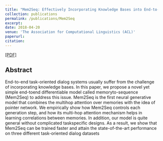 ```yaml
---
title: "Mem2Seq: Effectively Incorporating Knowledge Bases into End-to-End Task-Oriented Dialog Systems"
collection: publications
permalink: /publications/Mem2Seq
excerpt: 
date: 2018-04-20
venue: 'The Association for Computational Linguistics (ACL)'
paperurl: 
citation: 
---
```

[[PDF]](https://arxiv.org/pdf/1804.08217.pdf)

## Abstract
End-to-end task-oriented dialog systems usually suffer from the challenge of incorporating knowledge bases. In this paper, we propose a novel yet simple end-toend differentiable model called memoryto-sequence (Mem2Seq) to address this issue. Mem2Seq is the first neural generative model that combines the multihop attention over memories with the idea of pointer network. We empirically show how Mem2Seq controls each generation step, and how its multi-hop attention mechanism helps in learning correlations between memories. In addition, our model is quite general without complicated taskspecific designs. As a result, we show that Mem2Seq can be trained faster and attain the state-of-the-art performance on three different task-oriented dialog datasets
